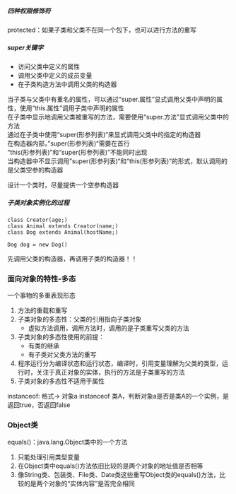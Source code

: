 ##### 四种权限修饰符
protected：如果子类和父类不在同一个包下，也可以进行方法的重写

##### super关键字
* 访问父类中定义的属性
* 调用父类中定义的成员变量
* 在子类构造方法中调用父类的构造器

当子类与父类中有重名的属性，可以通过“super.属性”显式调用父类中声明的属性，使用“this.属性”调用子类中声明的属性     
在子类中显示地调用父类被重写的方法，需要使用“super.方法”显式调用父类中的方法      
通过在子类中使用“super(形参列表)“来显式调用父类中的指定的构造器    
在构造器内部，”super(形参列表)“需要在首行      
“this(形参列表)”和“super(形参列表)”不能同时出现     
当构造器中不显示调用”super(形参列表)“和“this(形参列表)”的形式，默认调用的是父类空参的构造器

设计一个类时，尽量提供一个空参构造器

##### 子类对象实例化的过程
```
class Creator(age;)
class Animal extends Creator(name;)
class Dog extends Animal(hostName;)

Dog dog = new Dog()
```
先调用父类的构造器，再调用子类的构造器！！

### 面向对象的特性-多态
一个事物的多重表现形态
1. 方法的重载和重写
2. 子类对象的多态性：父类的引用指向子类对象
   * 虚拟方法调用，调用方法时，调用的是子类重写父类的方法
3. 子类对象的多态性使用的前提：
   * 有类的继承
   * 有子类对父类方法的重写
4. 程序运行分为编译状态和运行状态，编译时，引用变量理解为父类的类型，运行时，关注于真正对象的实体，执行的方法是子类重写的方法
5. 子类对象的多态性不适用于属性

instanceof: 格式-> 对象a instanceof 类A，判断对象a是否是类A的一个实例，是返回true，否返回false

### Object类
equals()：java.lang.Object类中的一个方法
1. 只能处理引用类型变量
2. 在Object类中equals()方法依旧比较的是两个对象的地址值是否相等
3. 像String类、包装类、File类、Date类这些重写Object类的equals()方法，比较的是两个对象的“实体内容”是否完全相同
